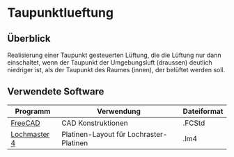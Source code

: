 # Taupunktlueftung

## Überblick
Realisierung einer Taupunkt gesteuerten Lüftung, die die Lüftung nur dann einschaltet, wenn der Taupunkt der Umgebungsluft (draussen) deutlich niedriger ist, als der Taupunkt des Raumes (innen), der belüftet werden soll.

## Verwendete Software
|Programm   |Verwendung                               |Dateiformat |
|-----------|-----------------------------------------|------------|
|[FreeCAD](https://www.freecad.org)    | CAD Konstruktionen |.FCStd |
|[Lochmaster 4](https://www.electronic-software-shop.com/support/kostenlose-datei-viewer/) | Platinen-Layout für Lochraster-Platinen |.lm4 |

